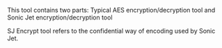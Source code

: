 This tool contains two parts: Typical AES encryption/decryption tool and Sonic Jet encryption/decryption tool

SJ Encrypt tool refers to the confidential way of encoding used by Sonic Jet.